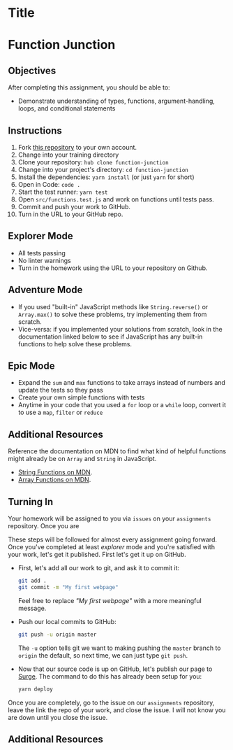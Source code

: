 # Title

# Function Junction

## Objectives

After completing this assignment, you should be able to:

* Demonstrate understanding of types, functions, argument-handling, loops, and conditional statements

## Instructions

1. Fork [this repository](https://github.com/mdewey/function-junction) to your own account.
2. Change into your training directory
3. Clone your repository: `hub clone function-junction`
4. Change into your project's directory: `cd function-junction`
5. Install the dependencies: `yarn install` (or just `yarn` for short)
6. Open in Code: `code .`
7. Start the test runner: `yarn test`
7. Open `src/functions.test.js` and work on functions until tests pass.
8. Commit and push your work to GitHub.
9. Turn in the URL to your GitHub repo.

## Explorer Mode

- All tests passing
- No linter warnings
- Turn in the homework using the URL to your repository on Github.

## Adventure Mode

- If you used "built-in" JavaScript methods like `String.reverse()` or `Array.max()` to solve these problems, try implementing them from scratch.
- Vice-versa: if you implemented your solutions from scratch, look in the documentation linked below to see if JavaScript has any built-in functions to help solve these problems.

## Epic Mode

- Expand the `sum` and `max` functions to take arrays instead of numbers and update the tests so they pass
- Create your own simple functions with tests
- Anytime in your code that you used a `for` loop or a `while` loop, convert it to use a `map`, `filter` or `reduce`

## Additional Resources

Reference the documentation on MDN to find what kind of helpful functions might already be on `Array` and `String` in JavaScript.

- [String Functions on MDN](https://developer.mozilla.org/en-US/docs/Web/JavaScript/Reference/Global_Objects/String).
- [Array Functions on MDN](https://developer.mozilla.org/en-US/docs/Web/JavaScript/Reference/Global_Objects/Array).

## Turning In

Your homework will be assigned to you via `issues` on your `assignments` repository. Once you are

These steps will be followed for almost every assignment going forward. Once you've completed at least _explorer_ mode and you're satisfied with your work, let's get it published. First let's get it up on GitHub.

- First, let's add all our work to git, and ask it to commit it:

  ```sh
  git add .
  git commit -m "My first webpage"
  ```

  Feel free to replace _"My first webpage"_ with a more meaningful message.

- Push our local commits to GitHub:

  ```sh
  git push -u origin master
  ```

  The `-u` option tells git we want to making pushing the `master` branch to `origin` the default, so next time, we can just type `git push`.

- Now that our source code is up on GitHub, let's publish our page to [Surge](https://surge.sh). The command to do this has already been setup for you:

  ```sh
  yarn deploy
  ```

Once you are completely, go to the issue on our `assignments` repository, leave the link the repo of your work, and close the issue. I will not know you are down until you close the issue. 




## Additional Resources

